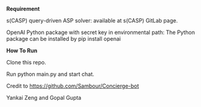 **Requirement**

s(CASP) query-driven ASP solver: available at s(CASP) GitLab page.

OpenAI Python package with secret key in environmental path: The Python package can be installed by pip install openai


**How To Run**

Clone this repo.

Run python main.py and start chat.


Credit to https://github.com/Sambour/Concierge-bot

Yankai Zeng and Gopal Gupta
